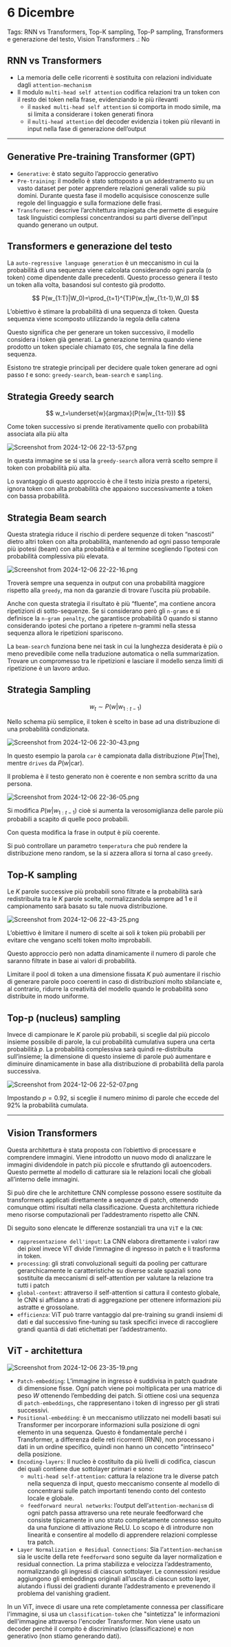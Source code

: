 # 6 Dicembre

Tags: RNN vs Transformers, Top-K sampling, Top-P sampling, Transformers e generazione del testo, Vision Transformers
.: No

## RNN vs Transformers

- La memoria delle celle ricorrenti è sostituita con relazioni individuate dagli `attention-mechanism`
- Il modulo `multi-head self attention` codifica relazioni tra un token con il resto dei token nella frase, evidenziando le più rilevanti
    - il `masked multi-head self attention` si comporta in modo simile, ma si limita a considerare i token generati finora
    - il `multi-head attention` del decoder evidenzia i token più rilevanti in input nella fase di generazione dell’output

---

## Generative Pre-training Transformer (GPT)

- `Generative`: è stato seguito l’approccio generativo
- `Pre-training`: il modello è stato sottoposto a un addestramento su un vasto dataset per poter apprendere relazioni generali valide su più domini. Durante questa fase il modello acquisisce conoscenze sulle regole del linguaggio e sulla formazione delle frasi.
- `Transformer`: descrive l’architettura impiegata che permette di eseguire task linguistici complessi concentrandosi su parti diverse dell’input quando generano un output.

## Transformers e generazione del testo

La `auto-regressive language generation` è un meccanismo in cui la probabilità di una sequenza viene calcolata considerando ogni parola (o token) come dipendente dalle precedenti. Questo processo genera il testo un token alla volta, basandosi sul contesto già prodotto.

$$
P(w_{1:T}|W_0)=\prod_{t=1}^{T}P(w_t|w_{1:t-1},W_0)
$$

L’obiettivo è stimare la probabilità di una sequenza di token. Questa sequenza viene scomposto utilizzando la regola della catena

Questo significa che per generare un token successivo, il modello considera i token già generati. La generazione termina quando viene prodotto un token speciale chiamato `EOS`, che segnala la fine della sequenza.

Esistono tre strategie principali per decidere quale token generare ad ogni passo $t$ e sono: `greedy-search`, `beam-search` e `sampling`.

## Strategia Greedy search

$$
w_t=\underset{w}{argmax}(P(w|w_{1:t-1}))
$$

Come token successivo si prende iterativamente quello con probabilità associata alla più alta

![Screenshot from 2024-12-06 22-13-57.png](Screenshot_from_2024-12-06_22-13-57.png)

In questa immagine se si usa la `greedy-search` allora verrà scelto sempre il token con probabilità più alta.

Lo svantaggio di questo approccio è che il testo inizia presto a ripetersi, ignora token con alta probabilità che appaiono successivamente a token con bassa probabilità.

## Strategia Beam search

Questa strategia riduce il rischio di perdere sequenze di token “nascosti” dietro altri token con alta probabilità, mantenendo ad ogni passo temporale più ipotesi (beam) con alta probabilità e al termine scegliendo l’ipotesi con probabilità complessiva più elevata.

![Screenshot from 2024-12-06 22-22-16.png](Screenshot_from_2024-12-06_22-22-16.png)

Troverà sempre una sequenza in output con una probabilità maggiore rispetto alla `greedy`, ma non da garanzie di trovare l’uscita più probabile.

Anche con questa strategia il risultato è più “fluente”, ma contiene ancora ripetizioni di sotto-sequenze. Se si considerano però gli `n-grams` e si definisce la `n-gram penalty`, che garantisce probabilità 0 quando si stanno considerando ipotesi che portano a ripetere n-grammi nella stessa sequenza allora le ripetizioni spariscono.

La `beam-search` funziona bene nei task in cui la lunghezza desiderata è più o meno prevedibile come nella traduzione automatica o nella summarization. Trovare un compromesso tra le ripetizioni e lasciare il modello senza limiti di ripetizione è un lavoro arduo.

## Strategia Sampling

$$
w_t\sim P(w|w_{1:t-1})
$$

Nello schema più semplice, il token è scelto in base ad una distribuzione di una probabilità condizionata.

![Screenshot from 2024-12-06 22-30-43.png](Screenshot_from_2024-12-06_22-30-43.png)

In questo esempio la parola `car` è campionata dalla distribuzione $P(w|\text{The})$, mentre `drives` da $P(w|\text{car})$.

Il problema è il testo generato non è coerente e non sembra scritto da una persona.

![Screenshot from 2024-12-06 22-36-05.png](Screenshot_from_2024-12-06_22-36-05.png)

Si modifica $P(w|w_{1:t-1})$ cioè si aumenta la verosomiglianza delle parole più probabili a scapito di quelle poco probabili.

Con questa modifica la frase in output è più coerente. 

Si può controllare un parametro `temperatura` che può rendere la distribuzione meno random, se la si azzera allora si torna al caso `greedy`.

## Top-K sampling

Le $K$ parole successive più probabili sono filtrate e la probabilità sarà redistribuita tra le $K$ parole scelte, normalizzandola sempre ad $1$ e il campionamento sarà basato su tale nuova distribuzione.

![Screenshot from 2024-12-06 22-43-25.png](Screenshot_from_2024-12-06_22-43-25.png)

L’obiettivo è limitare il numero di scelte ai soli $k$ token più probabili per evitare che vengano scelti token molto improbabili.

Questo approccio però non adatta dinamicamente il numero di parole che saranno filtrate in base ai valori di probabilità. 

Limitare il pool di token a una dimensione fissata $K$ può aumentare il rischio di generare parole poco coerenti in caso di distribuzioni molto sbilanciate e, al contrario, ridurre la creatività del modello quando le probabilità sono distribuite in modo uniforme.

## Top-p (nucleus) sampling

Invece di campionare le $K$ parole più probabili, si sceglie dal più piccolo insieme possibile di parole, la cui probabilità cumulativa supera una certa probabilità $p$. La probabilità complessiva sarà quindi re-distribuita sull’insieme; la dimensione di questo insieme di parole può aumentare e diminuire dinamicamente in base alla distribuzione di probabilità della parola successiva.

![Screenshot from 2024-12-06 22-52-07.png](Screenshot_from_2024-12-06_22-52-07.png)

Impostando $p=0.92$, si sceglie il numero minimo di parole che eccede del $92\%$ la probabilità cumulata.

---

## Vision Transformers

Questa architettura è stata proposta con l’obiettivo di processare e comprendere immagini. Viene introdotto un nuovo modo di analizzare le immagini dividendole in patch più piccole e sfruttando gli autoencoders. Questo permette al modello di catturare sia le relazioni locali che globali all’interno delle immagini.

Si può dire che le architetture CNN complesse possono essere sostituite da transformers applicati direttamente a sequenze di patch, ottenendo comunque ottimi risultati nella classificazione. Questa architettura richiede meno risorse computazionali per l’addestramento rispetto alle CNN.

Di seguito sono elencate le differenze sostanziali tra una `ViT` e la `CNN`:

- `rappresentazione dell'input`: La CNN elabora direttamente i valori raw dei pixel invece ViT divide l’immagine di ingresso in patch e li trasforma in token.
- `processing`: gli strati convoluzionali seguiti da pooling per catturare gerarchicamente le caratteristiche su diverse scale spaziali sono sostituite da meccanismi di self-attention per valutare la relazione tra tutti i patch
- `global-context`: attraverso il self-attention si cattura il contesto globale, le CNN si affidano a strati di aggregazione per ottenere informazioni più astratte e grossolane.
- `efficienza`: ViT può trarre vantaggio dal pre-training su grandi insiemi di dati e dal successivo fine-tuning su task specifici invece di raccogliere grandi quantià di dati etichettati per l’addestramento.

## ViT - architettura

![Screenshot from 2024-12-06 23-35-19.png](Screenshot_from_2024-12-06_23-35-19.png)

- `Patch-embedding`: L’immagine in ingresso è suddivisa in patch quadrate di dimensione fisse. Ogni patch viene poi moltiplicata per una matrice di peso $W$ ottenendo l’embedding dei patch. Si ottiene così una sequenza di `patch-embeddings`, che rappresentano i token di ingresso per gli strati successivi.
- `Positional-embedding`: è un meccanismo utilizzato nei modelli basati sui Transformer per incorporare informazioni sulla posizione di ogni elemento in una sequenza. Questo è fondamentale perché i Transformer, a differenza delle reti ricorrenti (RNN), non processano i dati in un ordine specifico, quindi non hanno un concetto "intrinseco" della posizione.
- `Encoding-layers`: Il nucleo è costituito da più livelli di codifica, ciascun dei quali contiene due sottolayer primari e sono:
    - `multi-head self-attention`: cattura la relazione tra le diverse patch nella sequenza di input, questo meccanismo consente al modello di concentrarsi sulle patch importanti tenendo conto del contesto locale e globale.
    - `feedforward neural networks`: l’output dell’`attention-mechanism` di ogni patch passa attraverso una rete neurale feedforward che consiste tipicamente in uno strato completamente connesso seguito da una funzione di attivazione ReLU. Lo scopo è di introdurre non linearità e consentire al modello di apprendere relazioni complesse tra patch.
- `Layer Normalization e Residual Connections`: Sia l’`attention-mechanism` sia le uscite della rete `feedforward` sono seguite da layer normalization e residual connection. La prima stabilizza e velocizza l’addestramento, normalizzando gli ingressi di ciascun sottolayer. Le connessioni residue aggiungono gli embeddings originali all’uscita di ciascun sotto layer, aiutando i flussi dei gradienti durante l’addestramento e prevenendo il problema del vanishing gradient.

In un ViT, invece di usare una rete completamente connessa per classificare l'immagine, si usa un `classification-token` che "sintetizza" le informazioni dell'immagine attraverso l'encoder Transformer. Non viene usato un decoder perché il compito è discriminativo (classificazione) e non generativo (non stiamo generando dati).